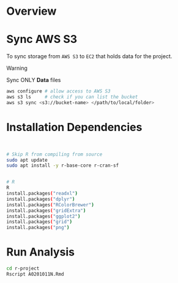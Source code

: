 # Overview


# Sync AWS S3

To sync storage from `AWS S3` to `EC2` that holds data for the project. 

> [!WARNING]  
> Sync ONLY **Data** files

```bash
aws configure # allow access to AWS S3
aws s3 ls     # check if you can list the bucket
aws s3 sync <s3://bucket-name> </path/to/local/folder>
```

# Installation Dependencies

```bash


# Skip R from compiling from source
sudo apt update
sudo apt install -y r-base-core r-cran-sf


# R 
R 
install.packages("readxl")
install.packages("dplyr")
install.packages("RColorBrewer")
install.packages("gridExtra")
install.packages("ggplot2")
install.packages("grid")
install.packages("png")

```

# Run Analysis

```bash
cd r-project
Rscript A0201011N.Rmd

```
